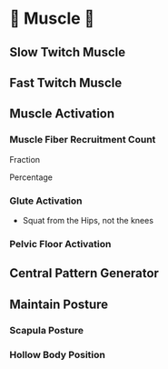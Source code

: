 # 💜 <neuro>Muscle</neuro> 💜




## Slow Twitch Muscle

## Fast Twitch Muscle

## Muscle Activation

### Muscle Fiber Recruitment Count

Fraction

Percentage

### Glute Activation
- Squat from the Hips, not the knees

### Pelvic Floor Activation



## Central Pattern Generator

## Maintain Posture

### Scapula Posture

### Hollow Body Position

